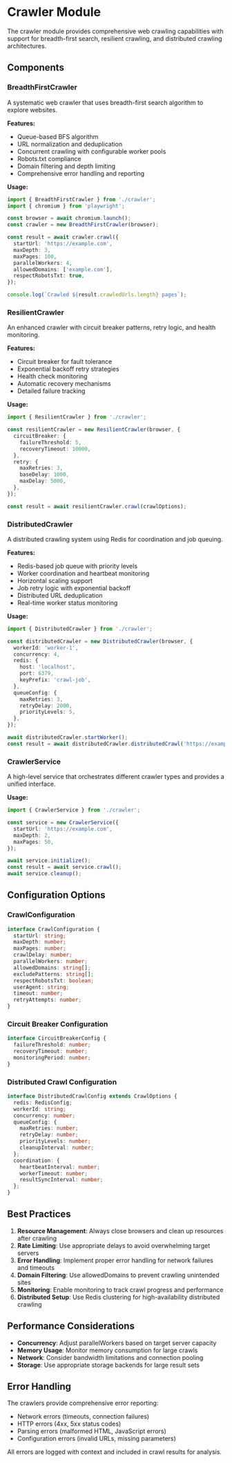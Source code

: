 # Crawler Module

The crawler module provides comprehensive web crawling capabilities with support for breadth-first search, resilient crawling, and distributed crawling architectures.

## Components

### BreadthFirstCrawler

A systematic web crawler that uses breadth-first search algorithm to explore websites.

**Features:**
- Queue-based BFS algorithm
- URL normalization and deduplication
- Concurrent crawling with configurable worker pools
- Robots.txt compliance
- Domain filtering and depth limiting
- Comprehensive error handling and reporting

**Usage:**
```typescript
import { BreadthFirstCrawler } from './crawler';
import { chromium } from 'playwright';

const browser = await chromium.launch();
const crawler = new BreadthFirstCrawler(browser);

const result = await crawler.crawl({
  startUrl: 'https://example.com',
  maxDepth: 3,
  maxPages: 100,
  parallelWorkers: 4,
  allowedDomains: ['example.com'],
  respectRobotsTxt: true,
});

console.log(`Crawled ${result.crawledUrls.length} pages`);
```

### ResilientCrawler

An enhanced crawler with circuit breaker patterns, retry logic, and health monitoring.

**Features:**
- Circuit breaker for fault tolerance
- Exponential backoff retry strategies
- Health check monitoring
- Automatic recovery mechanisms
- Detailed failure tracking

**Usage:**
```typescript
import { ResilientCrawler } from './crawler';

const resilientCrawler = new ResilientCrawler(browser, {
  circuitBreaker: {
    failureThreshold: 5,
    recoveryTimeout: 10000,
  },
  retry: {
    maxRetries: 3,
    baseDelay: 1000,
    maxDelay: 5000,
  },
});

const result = await resilientCrawler.crawl(crawlOptions);
```

### DistributedCrawler

A distributed crawling system using Redis for coordination and job queuing.

**Features:**
- Redis-based job queue with priority levels
- Worker coordination and heartbeat monitoring
- Horizontal scaling support
- Job retry logic with exponential backoff
- Distributed URL deduplication
- Real-time worker status monitoring

**Usage:**
```typescript
import { DistributedCrawler } from './crawler';

const distributedCrawler = new DistributedCrawler(browser, {
  workerId: 'worker-1',
  concurrency: 4,
  redis: {
    host: 'localhost',
    port: 6379,
    keyPrefix: 'crawl-job',
  },
  queueConfig: {
    maxRetries: 3,
    retryDelay: 2000,
    priorityLevels: 5,
  },
});

await distributedCrawler.startWorker();
const result = await distributedCrawler.distributedCrawl('https://example.com');
```

### CrawlerService

A high-level service that orchestrates different crawler types and provides a unified interface.

**Usage:**
```typescript
import { CrawlerService } from './crawler';

const service = new CrawlerService({
  startUrl: 'https://example.com',
  maxDepth: 2,
  maxPages: 50,
});

await service.initialize();
const result = await service.crawl();
await service.cleanup();
```

## Configuration Options

### CrawlConfiguration
```typescript
interface CrawlConfiguration {
  startUrl: string;
  maxDepth: number;
  maxPages: number;
  crawlDelay: number;
  parallelWorkers: number;
  allowedDomains: string[];
  excludePatterns: string[];
  respectRobotsTxt: boolean;
  userAgent: string;
  timeout: number;
  retryAttempts: number;
}
```

### Circuit Breaker Configuration
```typescript
interface CircuitBreakerConfig {
  failureThreshold: number;
  recoveryTimeout: number;
  monitoringPeriod: number;
}
```

### Distributed Crawl Configuration
```typescript
interface DistributedCrawlConfig extends CrawlOptions {
  redis: RedisConfig;
  workerId: string;
  concurrency: number;
  queueConfig: {
    maxRetries: number;
    retryDelay: number;
    priorityLevels: number;
    cleanupInterval: number;
  };
  coordination: {
    heartbeatInterval: number;
    workerTimeout: number;
    resultSyncInterval: number;
  };
}
```

## Best Practices

1. **Resource Management**: Always close browsers and clean up resources after crawling
2. **Rate Limiting**: Use appropriate delays to avoid overwhelming target servers
3. **Error Handling**: Implement proper error handling for network failures and timeouts
4. **Domain Filtering**: Use allowedDomains to prevent crawling unintended sites
5. **Monitoring**: Enable monitoring to track crawl progress and performance
6. **Distributed Setup**: Use Redis clustering for high-availability distributed crawling

## Performance Considerations

- **Concurrency**: Adjust parallelWorkers based on target server capacity
- **Memory Usage**: Monitor memory consumption for large crawls
- **Network**: Consider bandwidth limitations and connection pooling
- **Storage**: Use appropriate storage backends for large result sets

## Error Handling

The crawlers provide comprehensive error reporting:
- Network errors (timeouts, connection failures)
- HTTP errors (4xx, 5xx status codes)
- Parsing errors (malformed HTML, JavaScript errors)
- Configuration errors (invalid URLs, missing parameters)

All errors are logged with context and included in crawl results for analysis.